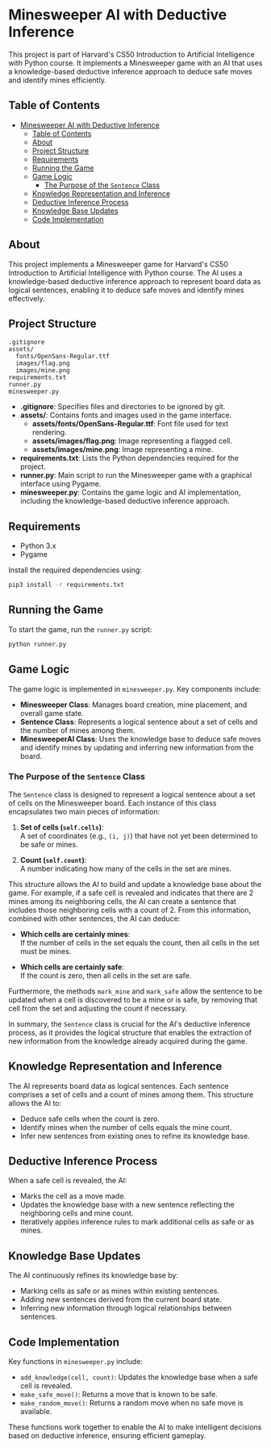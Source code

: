 # Minesweeper AI with Deductive Inference

This project is part of Harvard's CS50 Introduction to Artificial Intelligence with Python course. It implements a Minesweeper game with an AI that uses a knowledge-based deductive inference approach to deduce safe moves and identify mines efficiently.

## Table of Contents

- [Minesweeper AI with Deductive Inference](#minesweeper-ai-with-deductive-inference)
  - [Table of Contents](#table-of-contents)
  - [About](#about)
  - [Project Structure](#project-structure)
  - [Requirements](#requirements)
  - [Running the Game](#running-the-game)
  - [Game Logic](#game-logic)
    - [The Purpose of the `Sentence` Class](#the-purpose-of-the-sentence-class)
  - [Knowledge Representation and Inference](#knowledge-representation-and-inference)
  - [Deductive Inference Process](#deductive-inference-process)
  - [Knowledge Base Updates](#knowledge-base-updates)
  - [Code Implementation](#code-implementation)

## About

This project implements a Minesweeper game for Harvard's CS50 Introduction to Artificial Intelligence with Python course. The AI uses a knowledge-based deductive inference approach to represent board data as logical sentences, enabling it to deduce safe moves and identify mines effectively.

## Project Structure

```plaintext
.gitignore
assets/
  fonts/OpenSans-Regular.ttf
  images/flag.png
  images/mine.png
requirements.txt
runner.py
minesweeper.py
```

- **.gitignore**: Specifies files and directories to be ignored by git.
- **assets/**: Contains fonts and images used in the game interface.
  - **assets/fonts/OpenSans-Regular.ttf**: Font file used for text rendering.
  - **assets/images/flag.png**: Image representing a flagged cell.
  - **assets/images/mine.png**: Image representing a mine.
- **requirements.txt**: Lists the Python dependencies required for the project.
- **runner.py**: Main script to run the Minesweeper game with a graphical interface using Pygame.
- **minesweeper.py**: Contains the game logic and AI implementation, including the knowledge-based deductive inference approach.

## Requirements

- Python 3.x
- Pygame

Install the required dependencies using:
```sh
pip3 install -r requirements.txt
```

## Running the Game

To start the game, run the `runner.py` script:
```sh
python runner.py
```

## Game Logic

The game logic is implemented in `minesweeper.py`. Key components include:

- **Minesweeper Class**: Manages board creation, mine placement, and overall game state.
- **Sentence Class**: Represents a logical sentence about a set of cells and the number of mines among them.
- **MinesweeperAI Class**: Uses the knowledge base to deduce safe moves and identify mines by updating and inferring new information from the board.

### The Purpose of the `Sentence` Class

The `Sentence` class is designed to represent a logical sentence about a set of cells on the Minesweeper board. Each instance of this class encapsulates two main pieces of information:

1. **Set of cells (`self.cells`)**:  
   A set of coordinates (e.g., `(i, j)`) that have not yet been determined to be safe or mines.

2. **Count (`self.count`)**:  
   A number indicating how many of the cells in the set are mines.

This structure allows the AI to build and update a knowledge base about the game. For example, if a safe cell is revealed and indicates that there are 2 mines among its neighboring cells, the AI can create a sentence that includes those neighboring cells with a count of 2. From this information, combined with other sentences, the AI can deduce:

- **Which cells are certainly mines**:  
  If the number of cells in the set equals the count, then all cells in the set must be mines.

- **Which cells are certainly safe**:  
  If the count is zero, then all cells in the set are safe.

Furthermore, the methods `mark_mine` and `mark_safe` allow the sentence to be updated when a cell is discovered to be a mine or is safe, by removing that cell from the set and adjusting the count if necessary.

In summary, the `Sentence` class is crucial for the AI's deductive inference process, as it provides the logical structure that enables the extraction of new information from the knowledge already acquired during the game.

## Knowledge Representation and Inference

The AI represents board data as logical sentences. Each sentence comprises a set of cells and a count of mines among them. This structure allows the AI to:

- Deduce safe cells when the count is zero.
- Identify mines when the number of cells equals the mine count.
- Infer new sentences from existing ones to refine its knowledge base.

## Deductive Inference Process

When a safe cell is revealed, the AI:

- Marks the cell as a move made.
- Updates the knowledge base with a new sentence reflecting the neighboring cells and mine count.
- Iteratively applies inference rules to mark additional cells as safe or as mines.

## Knowledge Base Updates

The AI continuously refines its knowledge base by:

- Marking cells as safe or as mines within existing sentences.
- Adding new sentences derived from the current board state.
- Inferring new information through logical relationships between sentences.

## Code Implementation

Key functions in `minesweeper.py` include:

- `add_knowledge(cell, count)`: Updates the knowledge base when a safe cell is revealed.
- `make_safe_move()`: Returns a move that is known to be safe.
- `make_random_move()`: Returns a random move when no safe move is available.

These functions work together to enable the AI to make intelligent decisions based on deductive inference, ensuring efficient gameplay.
